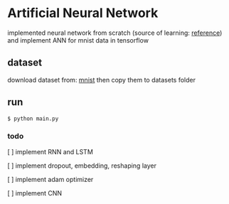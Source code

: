 # Artificial Neural Network
implemented neural network from scratch (source of learning: [reference](https://medium.com/towards-data-science/math-neural-network-from-scratch-in-python-d6da9f29ce65))
and implement ANN for mnist data in tensorflow

## dataset
download dataset from: [mnist](http://yann.lecun.com/exdb/mnist/)
then copy them to datasets folder

## run
```console
$ python main.py
```

### todo
[ ] implement RNN and LSTM

[ ] implement dropout, embedding, reshaping layer

[ ] implement adam optimizer

[ ] implement CNN